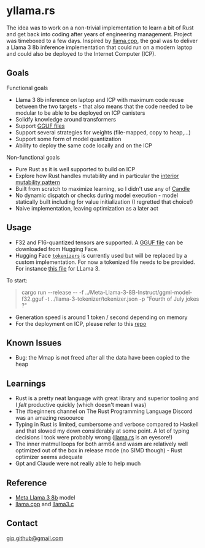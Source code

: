 # yllama.rs

The idea was to work on a non-trivial implementation to learn a bit of Rust and get back into coding after years of engineering management. Project was timeboxed to a few days. Inspired by [llama.cpp](https://github.com/ggerganov/llama.cpp), the goal was to deliver a Llama 3 8b inference implementation that could run on a modern laptop and could also be deployed to the Internet Computer (ICP).

## Goals

Functional goals
* Llama 3 8b inference on laptop and ICP with maximum code reuse between the two targets - that also means that the code needed to be modular to be able to be deployed on ICP canisters
* Solidfy knowledge around transformers
* Support [GGUF files](https://huggingface.co/docs/hub/en/gguf)
* Support several strategies for weights (file-mapped, copy to heap,...)
* Support some form of model quantization
* Ability to deploy the same code locally and on the ICP

Non-functional goals
* Pure Rust as it is well supported to build on ICP
* Explore how Rust handles mutability and in particular the [interior mutability pattern](https://doc.rust-lang.org/book/ch15-05-interior-mutability.html)
* Built from scratch to maximize learning, so I didn't use any of [Candle](https://github.com/huggingface/candle)
* No dynamic dispatch or checks during model execution - model statically built including for value initialization (I regretted that choice!)
* Naive implementation, leaving optimization as a later act

## Usage
* F32 and F16-quantized tensors are supported. A [GGUF file](https://huggingface.co/bartowski/Meta-Llama-3-8B-Instruct-GGUF/blob/main/Meta-Llama-3-8B-Instruct-fp32.gguf) can be downloaded from Hugging Face.
* Hugging Face [`tokenizers`](https://docs.rs/tokenizers/0.19.1/tokenizers/) is currently used but will be replaced by a custom implementation. For now a tokenized file needs to be provided. For instance [this file](https://huggingface.co/meta-llama/Meta-Llama-3-8B-Instruct/blob/main/tokenizer.json) for LLama 3. 

To start:
> cargo run --release -- -f ../Meta-Llama-3-8B-Instruct/ggml-model-f32.gguf -t ../llama-3-tokenizer/tokenizer.json -p "Fourth of July jokes ?"

* Generation speed is around 1 token / second depending on memory
* For the deployment on ICP, please refer to this [repo](https://github.com/gip/yllama.oc)

## Known Issues

* Bug: the Mmap is not freed after all the data have been copied to the heap

## Learnings

* Rust is a pretty neat language with great library and superior tooling and I _felt_ productive quickly (which doesn't mean I was)
* The #beginners channel on The Rust Programming Language Discord was an amazing resoource
* Typing in Rust is limited, cumbersome and verbose compared to Haskell and that slowed my down considerably at some point. A lot of typing decisions I took were probably wrong ([llama.rs](https://github.com/gip/yllama.rs/blob/main/yllama/src/llama.rs) is an eyesore!)
* The inner matmul loops for both arm64 and wasm are relatively well optimized out of the box in release mode (no SIMD though) - Rust optimizer seems adequate
* Gpt and Claude were not really able to help much

## Reference
* [Meta Llama 3 8b](https://huggingface.co/meta-llama/Meta-Llama-3-8B-Instruct) model
* [llama.cpp](https://github.com/ggerganov/llama.cpp) and [llama3.c](https://github.com/jameswdelancey/llama3.c)

## Contact

gip.github@gmail.com
